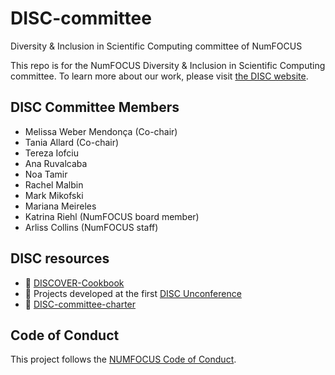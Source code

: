 # DISC-committee

Diversity &amp; Inclusion in Scientific Computing committee of NumFOCUS

This repo is for the NumFOCUS Diversity & Inclusion in Scientific Computing committee.
To learn more about our work, please visit [the DISC website](https://numfocus.org/programs/diversity-inclusion).

## DISC Committee Members

- Melissa Weber Mendonça (Co-chair)
- Tania Allard (Co-chair)
- Tereza Iofciu
- Ana Ruvalcaba
- Noa Tamir
- Rachel Malbin
- Mark Mikofski
- Mariana Meireles
- Katrina Riehl (NumFOCUS board member)
- Arliss Collins (NumFOCUS staff)

## DISC resources

- :book: [DISCOVER-Cookbook](https://github.com/numfocus/DISCOVER-Cookbook)
- :bookmark: Projects developed at the first [DISC Unconference](https://github.com/numfocus/DISC-unconf-17)
- :page_with_curl: [DISC-committee-charter](./committee/DISC-Committee-Charter-2021.pdf)

## Code of Conduct

This project follows the [NUMFOCUS Code of Conduct](https://numfocus.org/code-of-conduct).
